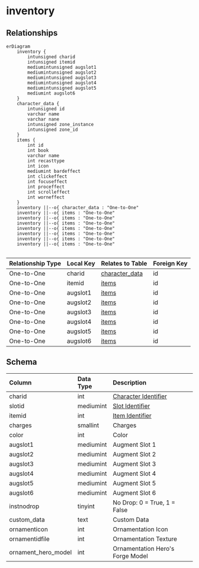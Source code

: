 # inventory

## Relationships

```mermaid
erDiagram
    inventory {
        intunsigned charid
        intunsigned itemid
        mediumintunsigned augslot1
        mediumintunsigned augslot2
        mediumintunsigned augslot3
        mediumintunsigned augslot4
        mediumintunsigned augslot5
        mediumint augslot6
    }
    character_data {
        intunsigned id
        varchar name
        varchar nane
        intunsigned zone_instance
        intunsigned zone_id
    }
    items {
        int id
        int book
        varchar name
        int recasttype
        int icon
        mediumint bardeffect
        int clickeffect
        int focuseffect
        int proceffect
        int scrolleffect
        int worneffect
    }
    inventory ||--o{ character_data : "One-to-One"
    inventory ||--o{ items : "One-to-One"
    inventory ||--o{ items : "One-to-One"
    inventory ||--o{ items : "One-to-One"
    inventory ||--o{ items : "One-to-One"
    inventory ||--o{ items : "One-to-One"
    inventory ||--o{ items : "One-to-One"
    inventory ||--o{ items : "One-to-One"


```


| Relationship Type | Local Key | Relates to Table | Foreign Key |
| :--- | :--- | :--- | :--- |
| One-to-One | charid | [character_data](../../schema/characters/character_data.md) | id |
| One-to-One | itemid | [items](../../schema/items/items.md) | id |
| One-to-One | augslot1 | [items](../../schema/items/items.md) | id |
| One-to-One | augslot2 | [items](../../schema/items/items.md) | id |
| One-to-One | augslot3 | [items](../../schema/items/items.md) | id |
| One-to-One | augslot4 | [items](../../schema/items/items.md) | id |
| One-to-One | augslot5 | [items](../../schema/items/items.md) | id |
| One-to-One | augslot6 | [items](../../schema/items/items.md) | id |


## Schema

| Column | Data Type | Description |
| :--- | :--- | :--- |
| charid | int | [Character Identifier](../../schema/characters/character_data.md) |
| slotid | mediumint | [Slot Identifier](../../../../server/inventory/inventory-slots) |
| itemid | int | [Item Identifier](../../schema/items/items.md) |
| charges | smallint | Charges |
| color | int | Color |
| augslot1 | mediumint | Augment Slot 1 |
| augslot2 | mediumint | Augment Slot 2 |
| augslot3 | mediumint | Augment Slot 3 |
| augslot4 | mediumint | Augment Slot 4 |
| augslot5 | mediumint | Augment Slot 5 |
| augslot6 | mediumint | Augment Slot 6 |
| instnodrop | tinyint | No Drop: 0 = True, 1 = False |
| custom_data | text | Custom Data |
| ornamenticon | int | Ornamentation Icon |
| ornamentidfile | int | Ornamentation Texture |
| ornament_hero_model | int | Ornamentation Hero's Forge Model |


